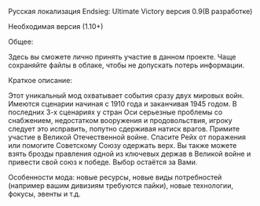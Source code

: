 Русская локализация Endsieg: Ultimate Victory версия 0.9(В разработке)

Необходимая версия (1.10+)

Общее:

Здесь вы сможете лично принять участие в данном проекте. Чаще сохраняйте файлы в облаке, чтобы не допускать потерь информации.

Краткое описание:

Этот уникальный мод охватывает события сразу двух мировых войн. Имеются сценарии начиная с 1910 года и заканчивая 1945 годом. В последних 3-х сценариях у стран Оси серьезные проблемы со снабжением, недостатком вооружения и продовольствия, игроку следует это исправить, попутно сдерживая натиск врагов.
Примите участие в Великой Отечественной войне. Спасите Рейх от поражения или помогите Советскому Союзу одержать верх. Вы также можете взять брозды правления одной из ключевых держав в Великой войне и привести свой союз к победе. Выбор остаётся за Вами. 

Особенности мода: новые ресурсы, новые виды потребностей (например вашим дивизиям требуются пайки), новые технологии, фокусы, эвенты и т.д.
